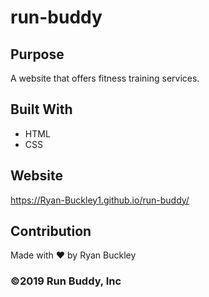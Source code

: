 # run-buddy

## Purpose
A website that offers fitness training services.

## Built With
* HTML
* CSS

## Website
https://Ryan-Buckley1.github.io/run-buddy/

## Contribution
Made with ❤️ by Ryan Buckley

### ©️2019 Run Buddy, Inc 
